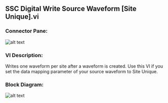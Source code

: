 ## **SSC Digital Write Source Waveform [Site Unique].vi**
### Connector Pane:
![alt text](/Digital/SSC%20Digital/Source%20and%20Capture%20Waveforms/SSC%20Digital%20Write%20Source%20Waveform%20[Site%20Unique].vic.png "SSC Digital Write Source Waveform [Site Unique].vi connector pane")

### VI Description:
Writes one waveform per site after a waveform is created. Use this VI if you set the data mapping parameter of your source waveform to Site Unique.

### Block Diagram:
![alt text](/Digital/SSC%20Digital/Source%20and%20Capture%20Waveforms/SSC%20Digital%20Write%20Source%20Waveform%20[Site%20Unique].vid.png "SSC Digital Write Source Waveform [Site Unique].vi block diagram")
